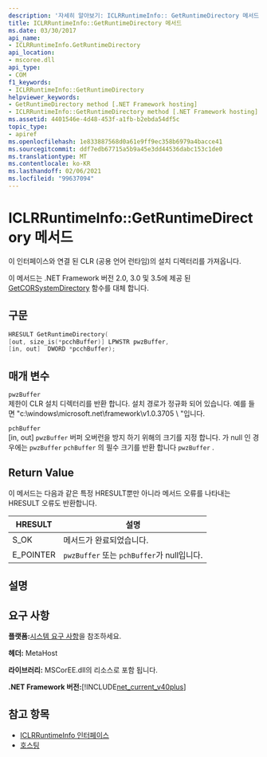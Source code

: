 ```yaml
---
description: '자세히 알아보기: ICLRRuntimeInfo:: GetRuntimeDirectory 메서드'
title: ICLRRuntimeInfo::GetRuntimeDirectory 메서드
ms.date: 03/30/2017
api_name:
- ICLRRuntimeInfo.GetRuntimeDirectory
api_location:
- mscoree.dll
api_type:
- COM
f1_keywords:
- ICLRRuntimeInfo::GetRuntimeDirectory
helpviewer_keywords:
- GetRuntimeDirectory method [.NET Framework hosting]
- ICLRRuntimeInfo::GetRuntimeDirectory method [.NET Framework hosting]
ms.assetid: 4401546e-4d48-453f-a1fb-b2ebda54df5c
topic_type:
- apiref
ms.openlocfilehash: 1e833887568d0a61e9ff9ec358b6979a4bacce41
ms.sourcegitcommit: ddf7edb67715a5b9a45e3dd44536dabc153c1de0
ms.translationtype: MT
ms.contentlocale: ko-KR
ms.lasthandoff: 02/06/2021
ms.locfileid: "99637094"
---
```

# <a name="iclrruntimeinfogetruntimedirectory-method"></a>ICLRRuntimeInfo::GetRuntimeDirectory 메서드

이 인터페이스와 연결 된 CLR (공용 언어 런타임)의 설치 디렉터리를 가져옵니다.  
  
 이 메서드는 .NET Framework 버전 2.0, 3.0 및 3.5에 제공 된 [GetCORSystemDirectory](getcorsystemdirectory-function.md) 함수를 대체 합니다.  
  
## <a name="syntax"></a>구문  
  
```cpp  
HRESULT GetRuntimeDirectory(  
[out, size_is(*pcchBuffer)] LPWSTR pwzBuffer,  
[in, out]  DWORD *pcchBuffer);  
```  
  
## <a name="parameters"></a>매개 변수  

 `pwzBuffer`  
 제한이 CLR 설치 디렉터리를 반환 합니다. 설치 경로가 정규화 되어 있습니다. 예를 들면 "c:\windows\microsoft.net\framework\v1.0.3705 \\ "입니다.  
  
 `pchBuffer`  
 [in, out] `pwzBuffer` 버퍼 오버런을 방지 하기 위해의 크기를 지정 합니다. 가 null 인 경우에는 `pwzBuffer` `pchBuffer` 의 필수 크기를 반환 합니다 `pwzBuffer` .  
  
## <a name="return-value"></a>Return Value  

 이 메서드는 다음과 같은 특정 HRESULT뿐만 아니라 메서드 오류를 나타내는 HRESULT 오류도 반환합니다.  
  
|HRESULT|설명|  
|-------------|-----------------|  
|S_OK|메서드가 완료되었습니다.|  
|E_POINTER|`pwzBuffer` 또는 `pchBuffer`가 null입니다.|  
  
## <a name="remarks"></a>설명  
  
## <a name="requirements"></a>요구 사항  

 **플랫폼:**[시스템 요구 사항](../../get-started/system-requirements.md)을 참조하세요.  
  
 **헤더:** MetaHost  
  
 **라이브러리:** MSCorEE.dll의 리소스로 포함 됩니다.  
  
 **.NET Framework 버전:**[!INCLUDE[net_current_v40plus](../../../../includes/net-current-v40plus-md.md)]  
  
## <a name="see-also"></a>참고 항목

- [ICLRRuntimeInfo 인터페이스](iclrruntimeinfo-interface.md)
- [호스팅](index.md)
